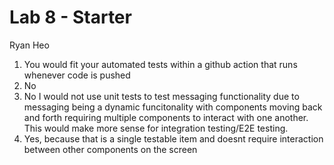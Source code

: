 # Lab 8 - Starter
Ryan Heo
1. You would fit your automated tests within a github action that runs whenever code is pushed
2. No 
3. No I would not use unit tests to test messaging functionality due to messaging being a dynamic funcitonality with components moving back and forth requiring multiple components to interact with one another. This would make more sense for integration testing/E2E testing. 
4. Yes, because that is a single testable item and doesnt require interaction between other components on the screen
